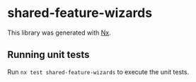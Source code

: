 # shared-feature-wizards

This library was generated with [Nx](https://nx.dev).

## Running unit tests

Run `nx test shared-feature-wizards` to execute the unit tests.
